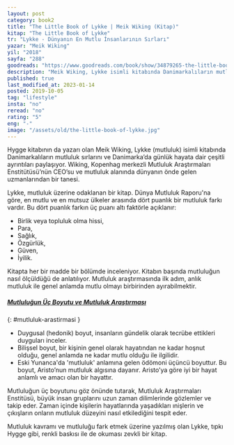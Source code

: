 ```yaml
---
layout: post  
category: book2  
title: "The Little Book of Lykke | Meik Wiking (Kitap)"  
kitap: "The Little Book of Lykke"  
tr: "Lykke - Dünyanın En Mutlu İnsanlarının Sırları"  
yazar: "Meik Wiking"  
yil: "2018"  
sayfa: "288"  
goodreads: "https://www.goodreads.com/book/show/34879265-the-little-book-of-lykke"
description: "Meik Wiking, Lykke isimli kitabında Danimarkalıların mutluluk sırlarını ve Danimarka’da günlük hayata dair çeşitli ayrıntıları paylaşıyor."
published: true
last_modified_at: 2023-01-14
posted: 2019-10-05
tag: "lifestyle"
insta: "no"
reread: "no"
rating: "5"
eng: "-"
image: "/assets/old/the-little-book-of-lykke.jpg"
---
```


Hygge kitabının da yazarı olan Meik Wiking, Lykke (mutluluk) isimli kitabında Danimarkalıların mutluluk sırlarını ve Danimarka’da günlük hayata dair çeşitli ayrıntıları paylaşıyor. Wiking, Kopenhag merkezli Mutluluk Araştırmaları Enstitütüsü’nün CEO’su ve mutluluk alanında dünyanın önde gelen uzmanlarından bir tanesi.  
  
Lykke, mutluluk üzerine odaklanan bir kitap. Dünya Mutluluk Raporu'na göre, en mutlu ve en mutsuz ülkeler arasında dört puanlık bir mutluluk farkı vardır. Bu dört puanlık farkın üç puanı altı faktörle açıklanır:  

- Birlik veya topluluk olma hissi,  
- Para,  
- Sağlık,  
- Özgürlük,  
- Güven,  
- İyilik.  
  
Kitapta her bir madde bir bölümde inceleniyor. Kitabın başında mutluluğun nasıl ölçüldüğü de anlatılıyor. Mutluluk araştırmasında ilk adım, anlık mutluluk ile genel anlamda mutlu olmayı birbirinden ayırabilmektir.  
  
##### [Mutluluğun Üç Boyutu ve Mutluluk Araştırması](#mutluluk-arastirmasi) 
{: #mutluluk-arastirmasi }
  
- Duygusal (hedonik) boyut, insanların gündelik olarak tecrübe ettikleri duyguları inceler.  
- Bilişsel boyut, bir kişinin genel olarak hayatından ne kadar hoşnut olduğu, genel anlamda ne kadar mutlu olduğu ile ilgilidir.  
- Eski Yunanca'da 'mutluluk' anlamına gelen ödömoni üçüncü boyuttur. Bu boyut, Aristo’nun mutluluk algısına dayanır. Aristo’ya göre iyi bir hayat anlamlı ve amacı olan bir hayattır.  
  
Mutluluğun üç boyutunu göz önünde tutarak, Mutluluk Araştırmaları Enstitüsü, büyük insan gruplarını uzun zaman dilimlerinde gözlemler ve takip eder. Zaman içinde kişilerin hayatlarında yaşadıkları ınişlerin ve çıkışların onların mutluluk düzeyini nasıl etkilediğini tespit eder.  
  
Mutluluk kavramı ve mutluluğu fark etmek üzerine yazılmış olan Lykke, tıpkı Hygge gibi, renkli baskısı ile de okuması zevkli bir kitap.  
